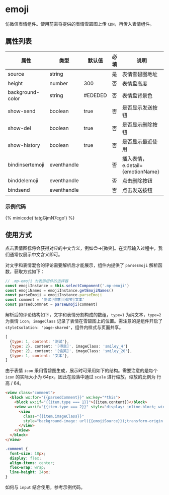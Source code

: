 # emoji

仿微信表情组件。使用前需将提供的表情雪碧图上传 `CDN`，再传入表情组件。

## 属性列表

| 属性             | 类型        | 默认值  | 必填 | 说明                             |
| ---------------- | ----------- | ------- | ---- | -------------------------------- |
| source           | string      |         | 是   | 表情雪碧图地址                   |
| height           | number      | 300     | 否   | 表情盘高度                       |
| background-color | string      | #EDEDED | 否   | 表情盘背景色                     |
| show-send        | boolean     | true    | 否   | 是否显示发送按钮                 |
| show-del         | boolean     | true    | 否   | 是否显示删除按钮                 |
| show-history     | boolean     | true    | 否   | 是否显示最近使用                 |
| bindinsertemoji  | eventhandle |         | 否   | 插入表情，e.detail={emotionName} |
| binddelemoji     | eventhandle |         | 否   | 点击删除按钮                     |
| bindsend         | eventhandle |         | 否   | 点击发送按钮                     |

### 示例代码
{% minicode('tatgGjmN7cgo') %}

## 使用方式

点击表情图标将会获得对应的中文含义，例如😊->[微笑]。在实际输入过程中，我们通常仅展示中文含义即可。

对文字和表情混合的评论需要解析后才能展示，组件内提供了 `parseEmoji` 解析函数，获取方式如下：

```js
// .mp-emoji 为表情组件的选择器
const emojiInstance = this.selectComponent('.mp-emoji')
const emojiNames = emojiInstance.getEmojiNames()
const parseEmoji = emojiInstance.parseEmoji
const comment = '测试[得意][偷笑]文本'
const parsedCommnet = parseEmoji(comment)
```

解析后的评论结构如下，文字和表情分割构成的数组，`type=1` 为纯文本，`type=2` 为表情 `icon`，`imageClass` 记录了表情在雪碧图上的位置。需注意的是组件开启了 `styleIsolation: 'page-shared'`，组件内样式与页面共享。

```js
[
  {type: 1, content: '测试'},
  {type: 2}, content: '[得意]', imageClass: 'smiley_4'}
  {type: 2}, content: '[偷笑]', imageClass: 'smiley_20'},
  {type: 1, content: '文本'},
]
```

由于表情 `icon` 采用雪碧图生成，展示时可采用如下的结构。需要注意的是每个 `icon` 的实际大小为 64px，因此在段落中通过 `scale` 进行缩放，缩放的比例为 行高 / 64。

```html
<view class="comment">
  <block wx:for="{{parsedComment}}" wx:key="*this">
    <block wx:if="{{item.type === 1}}">{{item.content}}</block>
    <view wx:if="{{item.type === 2}}" style="display: inline-block; width: {{lineHeight}}px; height: {{lineHeight}}px">
      <view 
        class="{{item.imageClass}}"
        style="background-image: url({{emojiSource}});transform-origin: 0 0; transform: scale({{lineHeight / 64}});">
      </view>
    </view>
  </block>
</view>
```

```css
.comment {
  font-size: 18px;
  display: flex;
  align-items: center;
  flex-wrap: wrap;
  line-height: 24px;
}
```

如何与 `input` 结合使用，参考示例代码。